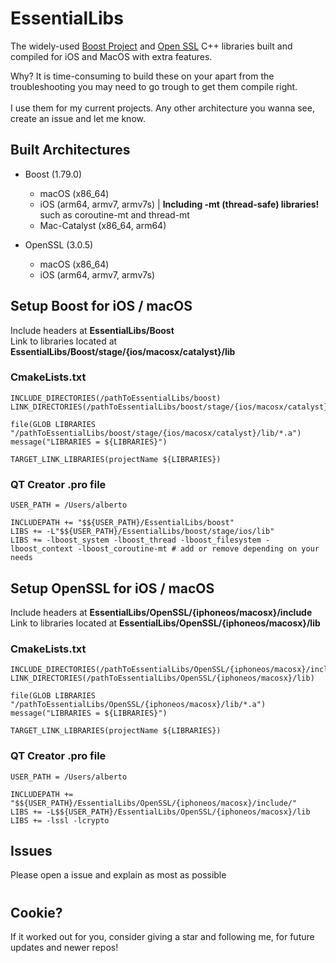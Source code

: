 
# EssentialLibs


The widely-used [Boost Project](https://github.com/boostorg/boost) and [Open SSL](https://github.com/openssl/openssl) C++ libraries built and compiled for iOS and MacOS with extra features.

Why? It is time-consuming to build these on your apart from the troubleshooting you may need to go trough to get them compile right. <br/> <br/>
I use them for my current projects. Any other architecture you wanna see, create an issue and let me know.


## Built Architectures
- Boost (1.79.0)
	- macOS (x86_64)
	- iOS (arm64, armv7, armv7s) | <b>Including -mt (thread-safe) libraries!</b> such as coroutine-mt and thread-mt
	- Mac-Catalyst (x86_64, arm64)

- OpenSSL (3.0.5)
	- macOS (x86_64)
	- iOS (arm64, armv7, armv7s)

## Setup Boost for iOS / macOS
Include headers at <b>EssentialLibs/Boost</b> <br/>
Link to libraries located at <b>EssentialLibs/Boost/stage/{ios/macosx/catalyst}/lib</b> <br/>

### CmakeLists.txt
    INCLUDE_DIRECTORIES(/pathToEssentialLibs/boost)
    LINK_DIRECTORIES(/pathToEssentialLibs/boost/stage/{ios/macosx/catalyst}/lib)
    
    file(GLOB LIBRARIES "/pathToEssentialLibs/boost/stage/{ios/macosx/catalyst}/lib/*.a")
    message("LIBRARIES = ${LIBRARIES}")

    TARGET_LINK_LIBRARIES(projectName ${LIBRARIES})
    
### QT Creator .pro file
    USER_PATH = /Users/alberto
    
    INCLUDEPATH += "$${USER_PATH}/EssentialLibs/boost"
    LIBS += -L"$${USER_PATH}/EssentialLibs/boost/stage/ios/lib"
    LIBS += -lboost_system -lboost_thread -lboost_filesystem -lboost_context -lboost_coroutine-mt # add or remove depending on your needs

## Setup OpenSSL for iOS / macOS
Include headers at <b>EssentialLibs/OpenSSL/{iphoneos/macosx}/include</b> <br/>
Link to libraries located at <b>EssentialLibs/OpenSSL/{iphoneos/macosx}/lib</b> <br/>

### CmakeLists.txt
    INCLUDE_DIRECTORIES(/pathToEssentialLibs/OpenSSL/{iphoneos/macosx}/include)
    LINK_DIRECTORIES(/pathToEssentialLibs/OpenSSL/{iphoneos/macosx}/lib)
    
    file(GLOB LIBRARIES "/pathToEssentialLibs/OpenSSL/{iphoneos/macosx}/lib/*.a")
    message("LIBRARIES = ${LIBRARIES}")

    TARGET_LINK_LIBRARIES(projectName ${LIBRARIES})
    
### QT Creator .pro file
    USER_PATH = /Users/alberto
    
    INCLUDEPATH += "$${USER_PATH}/EssentialLibs/OpenSSL/{iphoneos/macosx}/include/"
    LIBS += -L$${USER_PATH}/EssentialLibs/OpenSSL/{iphoneos/macosx}/lib
    LIBS += -lssl -lcrypto

## Issues
Please open a issue and explain as most as possible
#
## Cookie?
If it worked out for you, consider giving a star and following me, for future updates and newer repos!
